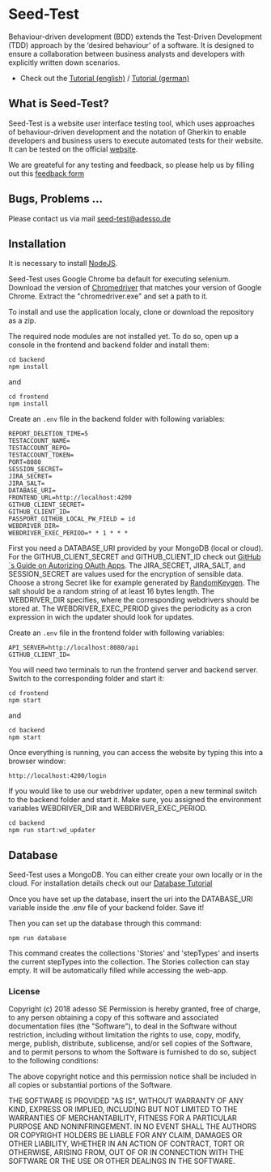 # Seed-Test
Behaviour-driven development (BDD) extends the Test-Driven Development (TDD) approach by the ‘desired behaviour’ of a software. It is designed to ensure a collaboration between business analysts and developers with explicitly written down scenarios.

*   Check out the [Tutorial (english)](https://github.com/adessoAG/Seed-Test/wiki/Tutorial_eng) / [Tutorial (german)](https://github.com/adessoAG/Seed-Test/wiki/Tutorial_deu)


## What is Seed-Test?
Seed-Test is a website user interface testing tool, which uses approaches of behaviour-driven development and the notation of Gherkin to enable developers and business users to execute automated tests for their website. It can be tested on the official [website](https://seed-test-frontend.herokuapp.com/).

We are greateful for any testing and feedback, so please help us by filling out this [feedback form](https://seed-test-frontend.herokuapp.com/feedback)

## Bugs, Problems ...
Please contact us via mail seed-test@adesso.de

## Installation
It is necessary to install [NodeJS](https://nodejs.org/en/).

Seed-Test uses Google Chrome ba default for executing selenium. Download the version of [Chromedriver](https://chromedriver.chromium.org/downloads) that matches your version of Google Chrome. Extract the "chromedriver.exe" and set a path to it.

To install and use the application localy, clone or download the repository as a zip.

The required node modules are not installed yet. To do so, open up a console in the frontend and backend folder and install them:
```
cd backend
npm install
```
and
```
cd frontend
npm install
```

Create an `.env` file in the backend folder with following variables:
```
REPORT_DELETION_TIME=5
TESTACCOUNT_NAME=
TESTACCOUNT_REPO=
TESTACCOUNT_TOKEN=
PORT=8080 
SESSION_SECRET=
JIRA_SECRET=
JIRA_SALT=
DATABASE_URI=
FRONTEND_URL=http://localhost:4200 
GITHUB_CLIENT_SECRET=
GITHUB_CLIENT_ID=
PASSPORT_GITHUB_LOCAL_PW_FIELD = id
WEBDRIVER_DIR=
WEBDRIVER_EXEC_PERIOD=* * 1 * * *
```
First you need a DATABASE_URI provided by your MongoDB (local or cloud).
For the GITHUB_CLIENT_SECRET and GITHUB_CLIENT_ID check out [GitHub´s Guide on Autorizing OAuth Apps](https://developer.github.com/apps/building-oauth-apps/authorizing-oauth-apps/).
The JIRA_SECRET, JIRA_SALT, and SESSION_SECRET are values used for the encryption of sensible data. Choose a strong Secret like for example generated by [RandomKeygen](https://randomkeygen.com/). The salt should be a random string of at least 16 bytes length.
The WEBDRIVER_DIR specifies, where the corresponding webdrivers should be stored at. The WEBDRIVER_EXEC_PERIOD gives the periodicity as a cron expression in wich the updater should look for updates.


Create an `.env` file in the frontend folder with following variables:
```
API_SERVER=http://localhost:8080/api
GITHUB_CLIENT_ID=
```

You will need two terminals to run the frontend server and backend server. Switch to the corresponding folder and start it:
```
cd frontend
npm start
```
and
```
cd backend
npm start
```

Once everything is running, you can access the website by typing this into a browser window:
```
http://localhost:4200/login
```

If you would like to use our webdriver updater, open a new terminal switch to the backend folder and start it. Make sure, you assigned the environment variables WEBDRIVER_DIR and WEBDRIVER_EXEC_PERIOD.
```
cd backend
npm run start:wd_updater
```



## Database
Seed-Test uses a MongoDB. You can either create your own locally or in the cloud.
For installation details check out our [Database Tutorial](https://github.com/adessoAG/Seed-Test/wiki/Database)

Once you have set up the database, insert the uri into the DATABASE_URI variable inside the .env file of your backend folder.
Save it!

Then you can set up the database through this command:
```
npm run database
```
This command creates the collections 'Stories' and 'stepTypes' and inserts the current stepTypes into the collection.
The Stories collection can stay empty. It will be automatically filled while accessing the web-app.

### License

Copyright (c) 2018 adesso SE Permission is hereby granted, free of charge, to any person obtaining a copy of this software and associated documentation files (the "Software"), to deal in the Software without restriction, including without limitation the rights to use, copy, modify, merge, publish, distribute, sublicense, and/or sell copies of the Software, and to permit persons to whom the Software is furnished to do so, subject to the following conditions:

The above copyright notice and this permission notice shall be included in all copies or substantial portions of the Software.

THE SOFTWARE IS PROVIDED "AS IS", WITHOUT WARRANTY OF ANY KIND, EXPRESS OR IMPLIED, INCLUDING BUT NOT LIMITED TO THE WARRANTIES OF MERCHANTABILITY, FITNESS FOR A PARTICULAR PURPOSE AND NONINFRINGEMENT. IN NO EVENT SHALL THE AUTHORS OR COPYRIGHT HOLDERS BE LIABLE FOR ANY CLAIM, DAMAGES OR OTHER LIABILITY, WHETHER IN AN ACTION OF CONTRACT, TORT OR OTHERWISE, ARISING FROM, OUT OF OR IN CONNECTION WITH THE SOFTWARE OR THE USE OR OTHER DEALINGS IN THE SOFTWARE.
